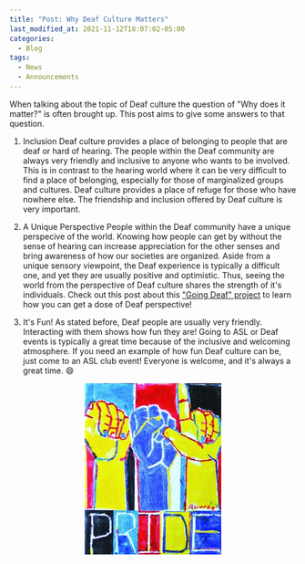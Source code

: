 ```yaml
---
title: "Post: Why Deaf Culture Matters"
last_modified_at: 2021-11-12T18:07:02-05:00
categories:
  - Blog
tags:
  - News
  - Announcements
---
```


When talking about the topic of Deaf culture the question of "Why does it matter?" is often brought up. This post aims to give some answers to that question.
1. Inclusion
Deaf culture provides a place of belonging to people that are deaf or hard of hearing. The people within the Deaf community are always very friendly and inclusive to anyone who wants to be involved.
This is in contrast to the hearing world where it can be very difficult to find a place of belonging, especially for those of marginalized groups and cultures. Deaf culture provides a place of refuge for those who have nowhere else.
The friendship and inclusion offered by Deaf culture is very important.

2. A Unique Perspective
People within the Deaf community have a unique perspecive of the world. Knowing how people can get by without the sense of hearing can increase appreciation for the other senses and bring awareness of how our societies are organized.
Aside from a unique sensory viewpoint, the Deaf experience is typically a difficult one, and yet they are usually positive and optimistic. Thus, seeing the world from the perspective of Deaf culture shares the strength of it's individuals.
Check out this post about this ["Going Deaf" project](https://bamboo72.github.io/ENGL-2010-Mock-ASL-Website/blog/GoingDeafProject/) to learn how you can get a dose of Deaf perspective!

3. It's Fun!
As stated before, Deaf people are usually very friendly. Interacting with them shows how fun they are! Going to ASL or Deaf events is typically a great time because of the inclusive and welcoming atmosphere.
If you need an example of how fun Deaf culture can be, just come to an ASL club event! Everyone is welcome, and it's always a great time. 😄

<p align="center">
  <img width="240" height="300" src="https://github.com/Bamboo72/ENGL-2010-Mock-ASL-Website/blob/main/assets/images/ASLPRIDE.jpeg?raw=true">
</p>
